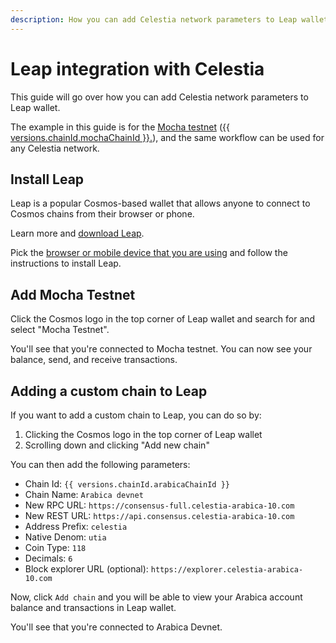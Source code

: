 ```yaml
---
description: How you can add Celestia network parameters to Leap wallet.
---
```


# Leap integration with Celestia

<!-- markdownlint-disable MD033 -->
<script setup>
import { versions } from '/.vitepress/versions/data.js'
</script>

This guide will go over how you can add Celestia network parameters to Leap wallet.

The example in this guide is for the [Mocha testnet](../../nodes/mocha-testnet)
([{{ versions.chainId.mochaChainId }}.](../../nodes/mocha-testnet#software-version-numbers)),
and the same workflow can be used for any Celestia network.

## Install Leap

Leap is a popular Cosmos-based wallet that allows anyone
to connect to Cosmos chains from their browser or phone.

Learn more and [download Leap](https://www.leapwallet.io/).

Pick the
[browser or mobile device that you are using](https://www.leapwallet.io/download)
and follow the instructions to install Leap.

## Add Mocha Testnet

Click the Cosmos logo in the top corner of Leap wallet
and search for and select "Mocha Testnet".

You'll see that you're connected to Mocha testnet. You can now
see your balance, send, and receive transactions.

## Adding a custom chain to Leap

If you want to add a custom chain to Leap, you can do so by:

1. Clicking the Cosmos logo in the top corner of Leap wallet
2. Scrolling down and clicking "Add new chain"

You can
then add the following parameters:

- Chain Id: `{{ versions.chainId.arabicaChainId }}`
- Chain Name: `Arabica devnet`
- New RPC URL: `https://consensus-full.celestia-arabica-10.com`
- New REST URL: `https://api.consensus.celestia-arabica-10.com`
- Address Prefix: `celestia`
- Native Denom: `utia`
- Coin Type: `118`
- Decimals: `6`
- Block explorer URL (optional): `https://explorer.celestia-arabica-10.com`

Now, click `Add chain` and you will be able to view your Arabica
account balance and transactions in Leap wallet.

You'll see that you're connected to Arabica Devnet.
